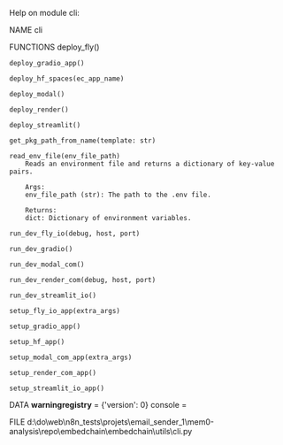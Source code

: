 Help on module cli:

NAME
    cli

FUNCTIONS
    deploy_fly()

    deploy_gradio_app()

    deploy_hf_spaces(ec_app_name)

    deploy_modal()

    deploy_render()

    deploy_streamlit()

    get_pkg_path_from_name(template: str)

    read_env_file(env_file_path)
        Reads an environment file and returns a dictionary of key-value pairs.

        Args:
        env_file_path (str): The path to the .env file.

        Returns:
        dict: Dictionary of environment variables.

    run_dev_fly_io(debug, host, port)

    run_dev_gradio()

    run_dev_modal_com()

    run_dev_render_com(debug, host, port)

    run_dev_streamlit_io()

    setup_fly_io_app(extra_args)

    setup_gradio_app()

    setup_hf_app()

    setup_modal_com_app(extra_args)

    setup_render_com_app()

    setup_streamlit_io_app()

DATA
    __warningregistry__ = {'version': 0}
    console = <console width=79 None>

FILE
    d:\do\web\n8n_tests\projets\email_sender_1\mem0-analysis\repo\embedchain\embedchain\utils\cli.py


